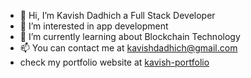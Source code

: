 - 👋 Hi, I’m Kavish Dadhich a Full Stack Developer
- 👀 I’m interested in app development
- 🌱 I’m currently learning about Blockchain Technology
- 📫 You can contact me at kavishdadhich@gmail.com
- check my portfolio website at [kavish-portfolio](https://kavish-portfolio-bmmswyznm-kavish6.vercel.app/)

<!---
kavish6/kavish6 is a ✨ special ✨ repository because its `README.md` (this file) appears on your GitHub profile.
You can click the Preview link to take a look at your changes.
--->
